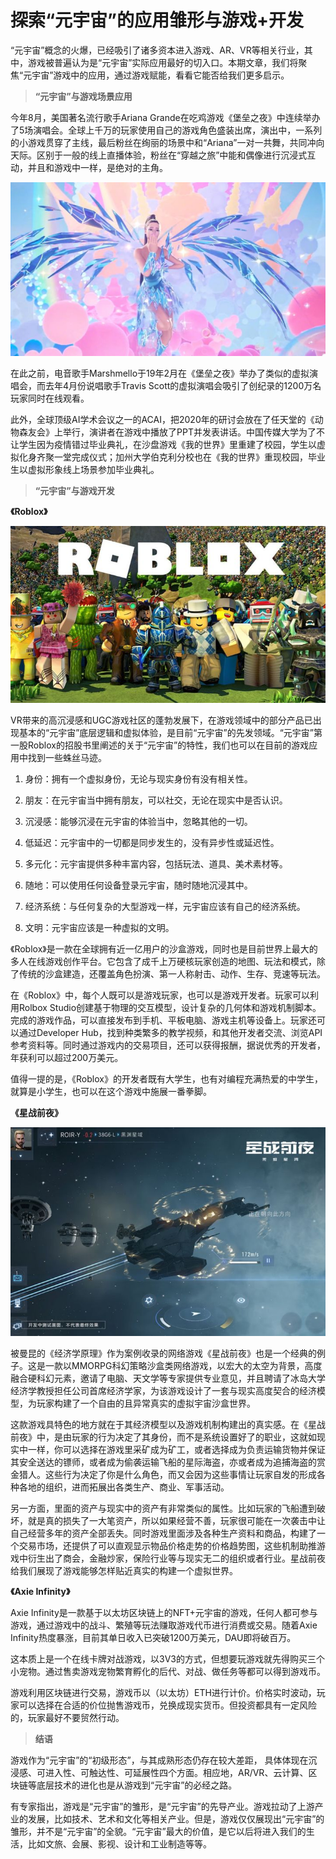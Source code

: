 # 探索“元宇宙”的应用雏形与游戏+开发



“元宇宙”概念的火爆，已经吸引了诸多资本进入游戏、AR、VR等相关行业，其中，游戏被普遍认为是“元宇宙”实际应用最好的切入口。本期文章，我们将聚焦“元宇宙”游戏中的应用，通过游戏赋能，看看它能否给我们更多启示。



> **“元宇宙”与游戏场景应用**

今年8月，美国著名流行歌手Ariana Grande在吃鸡游戏《堡垒之夜》中连续举办了5场演唱会。全球上千万的玩家使用自己的游戏角色盛装出席，演出中，一系列的小游戏贯穿了主线，最后粉丝在绚丽的场景中和“Ariana”一对一共舞，共同冲向天际。区别于一般的线上直播体验，粉丝在“穿越之旅”中能和偶像进行沉浸式互动，并且和游戏中一样，是绝对的主角。

![元宇宙于游戏应用场景](zj.jpg)



在此之前，电音歌手Marshmello于19年2月在《堡垒之夜》举办了类似的虚拟演唱会，而去年4月份说唱歌手Travis Scott的虚拟演唱会吸引了创纪录的1200万名玩家同时在线观看。

此外，全球顶级AI学术会议之一的ACAI，把2020年的研讨会放在了任天堂的《动物森友会》上举行，演讲者在游戏中播放了PPT并发表讲话。中国传媒大学为了不让学生因为疫情错过毕业典礼，在沙盘游戏《我的世界》里重建了校园，学生以虚拟化身齐聚一堂完成仪式；加州大学伯克利分校也在《我的世界》重现校园，毕业生以虚拟形象线上场景参加毕业典礼。



> **“元宇宙”与游戏开发**

**《Roblox》**

![元宇宙于游戏应用场景](rob.jpg)



VR带来的高沉浸感和UGC游戏社区的蓬勃发展下，在游戏领域中的部分产品已出现基本的“元宇宙”底层逻辑和虚拟体验，是目前“元宇宙”的先发领域。“元宇宙”第一股Roblox的招股书里阐述的关于“元宇宙”的特性，我们也可以在目前的游戏应用中找到一些蛛丝马迹。

1. 身份：拥有一个虚拟身份，无论与现实身份有没有相关性。

2. 朋友：在元宇宙当中拥有朋友，可以社交，无论在现实中是否认识。

3. 沉浸感：能够沉浸在元宇宙的体验当中，忽略其他的一切。

4. 低延迟：元宇宙中的一切都是同步发生的，没有异步性或延迟性。

5. 多元化：元宇宙提供多种丰富内容，包括玩法、道具、美术素材等。

6. 随地：可以使用任何设备登录元宇宙，随时随地沉浸其中。

7. 经济系统：与任何复杂的大型游戏一样，元宇宙应该有自己的经济系统。

8. 文明：元宇宙应该是一种虚拟的文明。

   

《Roblox》是一款在全球拥有近一亿用户的沙盒游戏，同时也是目前世界上最大的多人在线游戏创作平台。它包含了成千上万硬核玩家创造的地图、玩法和模式，除了传统的沙盒建造，还覆盖角色扮演、第一人称射击、动作、生存、竞速等玩法。

在《Roblox》中，每个人既可以是游戏玩家，也可以是游戏开发者。玩家可以利用Rolbox Studio创建基于物理的交互模型，设计复杂的几何体和游戏机制脚本。完成的游戏作品，可以直接发布到手机、平板电脑、游戏主机等设备上。玩家还可以通过Developer Hub，找到种类繁多的教学视频，和其他开发者交流、浏览API参考资料等。同时通过游戏内的交易项目，还可以获得报酬，据说优秀的开发者，年获利可以超过200万美元。

值得一提的是，《Roblox》的开发者既有大学生，也有对编程充满热爱的中学生，就算是小学生，也可以在这个游戏中施展一番拳脚。



**《星战前夜》** 

![元宇宙于游戏应用场景](xz.jpg)



被曼昆的《经济学原理》作为案例收录的网络游戏《星战前夜》也是一个经典的例子。这是一款以MMORPG科幻策略沙盒类网络游戏，以宏大的太空为背景，高度融合硬科幻元素，邀请了电脑、天文学等专家提供专业意见，并且聘请了冰岛大学经济学教授担任公司首席经济学家，为该游戏设计了一套与现实高度契合的经济模型，为玩家构建了一个自由的且异常真实的虚拟宇宙沙盒世界。

这款游戏具特色的地方就在于其经济模型以及游戏机制构建出的真实感。在《星战前夜》中，是由玩家的行为决定了其身份，而不是系统设置好了的职业，这就如现实中一样，你可以选择在游戏里采矿成为矿工，或者选择成为负责运输货物并保证其安全送达的镖师，或者成为偷袭运输飞船的星际海盗，亦或者成为追捕海盗的赏金猎人。这些行为决定了你是什么角色，而又会因为这些事情让玩家自发的形成各种各地的组织，进而拓展出各类生产、商业、军事活动。

另一方面，里面的资产与现实中的资产有非常类似的属性。比如玩家的飞船遭到破坏，就是真的损失了一大笔资产，所以如果经营不善，玩家很可能在一次袭击中让自己经营多年的资产全部丢失。同时游戏里面涉及各种生产资料和商品，构建了一个交易市场，还提供了可以直观显示物品价格走势的价格趋势图，这些机制助推游戏中衍生出了商会，金融炒家，保险行业等与现实无二的组织或者行业。星战前夜给我们展现了游戏能够怎样贴近真实的构建一个虚拟世界。



**《Axie Infinity》**

Axie Infinity是一款基于以太坊区块链上的NFT+元宇宙的游戏，任何人都可参与游戏，通过游戏中的战斗、繁殖等玩法赚取游戏代币进行消费或交易。随着Axie Infinity热度暴涨，目前其单日收入已突破1200万美元，DAU即将破百万。

这本质上是一个在线卡牌对战游戏，以3V3的方式，但想要玩游戏就先得购买三个小宠物。通过售卖游戏宠物繁育孵化的后代、对战、做任务等都可以得到游戏币。

游戏利用区块链进行交易，游戏币以（以太坊）ETH进行计价。价格实时波动，玩家可以选择在合适的价位抛售游戏币，兑换成现实货币。但投资都具有一定风险的，玩家最好不要贸然行动。



> **结语**

游戏作为“元宇宙”的“初级形态”，与其成熟形态仍存在较大差距， 具体体现在沉浸感、可进入性、可触达性、可延展性四个方面。相应地，AR/VR、云计算、区块链等底层技术的进化也是从游戏到“元宇宙”的必经之路。

有专家指出，游戏是“元宇宙”的雏形，是“元宇宙”的先导产业。游戏拉动了上游产业的发展，比如技术、艺术和文化等相关产业。但是，游戏仅仅展现出“元宇宙”的雏形，并不是“元宇宙”的全貌。“元宇宙”最大的价值，是它以后将进入我们的生活，比如文旅、会展、影视、设计和工业制造等等。
